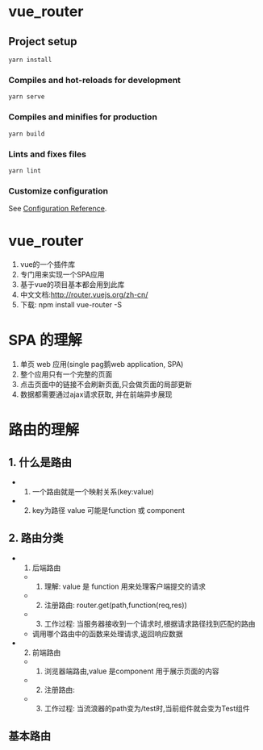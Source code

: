 # vue_router

## Project setup
```
yarn install
```

### Compiles and hot-reloads for development
```
yarn serve
```

### Compiles and minifies for production
```
yarn build
```

### Lints and fixes files
```
yarn lint
```

### Customize configuration
See [Configuration Reference](https://cli.vuejs.org/config/).

# vue_router

1. vue的一个插件库
2. 专门用来实现一个SPA应用
3. 基于vue的项目基本都会用到此库
4. 中文文档:http://router.vuejs.org/zh-cn/
5. 下载: npm install vue-router -S

# SPA 的理解

1. 单页 web 应用(single pag鹅web application, SPA)
2. 整个应用只有一个完整的页面
3. 点击页面中的链接不会刷新页面,只会做页面的局部更新
4. 数据都需要通过ajax请求获取, 并在前端异步展现
   
# 路由的理解
## 1. 什么是路由
- 1. 一个路由就是一个映射关系(key:value)
- 2. key为路径 value 可能是function 或 component
## 2. 路由分类
- 1. 后端路由
    - 1) 理解: value 是 function 用来处理客户端提交的请求
    - 2) 注册路由: router.get(path,function(req,res))
    - 3) 工作过程: 当服务器接收到一个请求时,根据请求路径找到匹配的路由 
    - 调用哪个路由中的函数来处理请求,返回响应数据
- 2. 前端路由
    - 1) 浏览器端路由,value 是component 用于展示页面的内容
    - 2) 注册路由:<Router path="/test" component={Test}>
    - 3) 工作过程: 当流浪器的path变为/test时,当前组件就会变为Test组件
## 基本路由
 